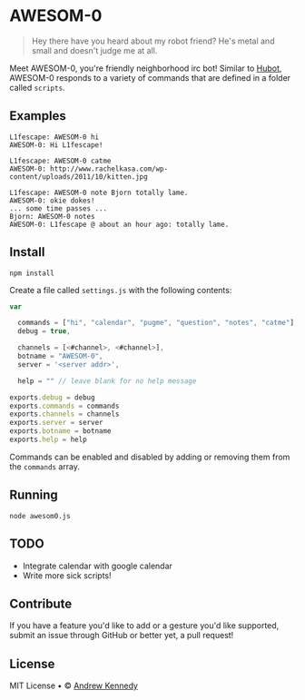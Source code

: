 # AWESOM-0
> Hey there have you heard about my robot friend? He's metal and small and doesn't judge me at all.

Meet AWESOM-0, you're friendly neighborhood irc bot! Similar to [Hubot](http://hubot.github.com/), AWESOM-0 responds to a variety of commands that are defined in a folder called <code>scripts</code>.

## Examples

```
L1fescape: AWESOM-0 hi
AWESOM-0: Hi L1fescape!

L1fescape: AWESOM-0 catme
AWESOM-0: http://www.rachelkasa.com/wp-content/uploads/2011/10/kitten.jpg

L1fescape: AWESOM-0 note Bjorn totally lame.
AWESOM-0: okie dokes!
... some time passes ...
Bjorn: AWESOM-0 notes
AWESOM-0: L1fescape @ about an hour ago: totally lame.
```

## Install

```
npm install
```

Create a file called <code>settings.js</code> with the following contents:

```js
var

  commands = ["hi", "calendar", "pugme", "question", "notes", "catme"],
  debug = true,

  channels = [<#channel>, <#channel>],
  botname = "AWESOM-0",
  server = '<server addr>',

  help = "" // leave blank for no help message

exports.debug = debug
exports.commands = commands
exports.channels = channels
exports.server = server
exports.botname = botname
exports.help = help
```

Commands can be enabled and disabled by adding or removing them from the <code>commands</code> array.

## Running

```
node awesom0.js
```

## TODO

- Integrate calendar with google calendar
- Write more sick scripts!

## Contribute

If you have a feature you'd like to add or a gesture you'd like supported, submit an issue through GitHub or better yet, a pull request!

## License

MIT License • © [Andrew Kennedy](https://github.com/L1fescape)
